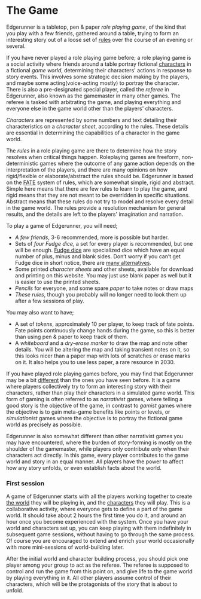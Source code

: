 # The Game

Edgerunner is a tabletop, pen & paper _role playing game_, of the kind that you play with a few friends, gathered around a table, trying to form an interesting story out of a loose set of [rules](http://edgerunner.merttorun.com/fate) over the course of an evening or several.

If you have never played a role playing game before; a role playing game is a social activity where friends around a table portray fictional [characters](http://edgerunner.merttorun.com/characters) in a fictional _game world_, determining their characters' actions in response to story events. This involves some strategic decision making by the players, and maybe some acting\(voice-acting mostly\) to portray the character. There is also a pre-designated special player, called the _referee_ in Edgerunner, also known as the gamemaster in many other games. The referee is tasked with arbitrating the game, and playing everything and everyone else in the game world other than the players' characters.

_Characters_ are represented by some numbers and text detailing their characteristics on a _character sheet_, according to the rules. These details are essential in determining the capabilities of a character in the game world.

The _rules_ in a role playing game are there to determine how the story resolves when critical things happen. Roleplaying games are freeform, non-deterministic games where the outcome of any game action depends on the interpretation of the players, and there are many opinions on how rigid/flexible or elaborate/abstract the rules should be. Edgerunner is based on the [FATE](http://faterpg.com/) system of rules, which are somewhat simple, rigid and abstract. Simple here means that there are few rules to learn to play the game, and rigid means that they are not meant to be overridden in specific situations. Abstract means that these rules do not try to model and resolve every detail in the game world. The rules provide a resolution mechanism for general results, and the details are left to the players' imagination and narration.

To play a game of Edgerunner, you will need;

* _A few friends_, 3-6 recommended, more is possible but harder.
* Sets of _four Fudge dice_, a set for every player is recommended, but one will be enough. [Fudge dice](http://en.wikipedia.org/wiki/Fudge_%28role-playing_game_system%29#Fudge_dice) are specialized dice which have an equal number of plus, minus and blank sides. Don’t worry if you can’t get Fudge dice in short notice, there are [many alternatives](http://rpg.stackexchange.com/a/1733/554).
* Some printed _character sheets_ and other sheets, available for download and printing on this website. You may just use blank paper as well but it is easier to use the printed sheets.
* _Pencils_ for everyone, and some spare _paper_ to take notes or draw maps
* _These rules_, though you probably will no longer need to look them up after a few sessions of play.

You may also want to have;

* A set of _tokens_, approximately 10 per player, to keep track of fate points. Fate points continuously change hands during the game, so this is better than using pen & paper to keep track of them.
* A _whiteboard_ and a _dry-erase marker_ to draw the map and note other details. You will be altering the map and taking transient notes on it, so this looks nicer than a paper map with lots of scratches or erase marks on it. It also helps you to use less paper, a rare resource in 2030.

If you have played role playing games before, you may find that Edgerunner may be a bit [different](http://edgerunner.merttorun.com/edgerunner/the-difference) than the ones you have seen before. It is a game where players collectively try to form an interesting story with their characters, rather than play their characters in a simulated game world. This form of gaming is often referred to as _narrativist_ games, where telling a good story is the objective of the game, in contrast to _gamist_ games where the objective is to gain meta-game benefits like points or levels, or _simulationist_ games where the objective is to portray the fictional game world as precisely as possible.

Edgerunner is also somewhat different than other narrativist games you may have encountered, where the burden of story-forming is mostly on the shoulder of the gamemaster, while players only contribute only when their characters act directly. In this game, every player contributes to the game world and story in an equal manner. All players have the power to affect how any story unfolds, or even establish facts about the world.

### First session

A game of Edgerunner starts with all the players working together to create [the world](http://edgerunner.merttorun.com/the-world) they will be playing in, and the [characters](http://edgerunner.merttorun.com/characters) they will play. This is a collaborative activity, where everyone gets to define a part of the game world. It should take about 2 hours the first time you do it, and around an hour once you become experienced with the system. Once you have your world and characters set up, you can keep playing with them indefinitely in subsequent game sessions, without having to go through the same process. Of course you are encouraged to extend and enrich your world occasionally with more mini-sessions of world-building later.

After the initial world and character building process, you should pick one player among your group to act as the referee. The referee is supposed to control and run the game from this point on, and give life to the game world by playing everything in it. All other players assume control of their characters, which will be the protagonists of the story that is about to unfold.


